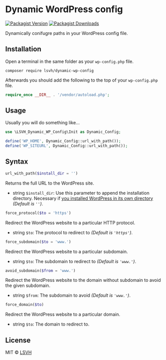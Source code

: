 Dynamic WordPress config
=============

[![Packagist Version](https://img.shields.io/packagist/v/LSVH/dynamic-wp-config.svg?style=flat-square)](https://packagist.org/packages/lsvh/dynamic-wp-config)
[![Packagist Downloads](https://img.shields.io/packagist/dt/LSVH/dynamic-wp-config.svg?style=flat-square)](https://packagist.org/packages/lsvh/dynamic-wp-config)

Dynamically conifugre paths in your WordPress config file.

Installation
------------
Open a terminal in the same folder as your `wp-config.php` file.

```shell
composer require lsvh/dynamic-wp-config
```

Afterwards you should add the following to the top of your `wp-config.php` file.

```php
require_once __DIR__ . '/vendor/autoload.php';
```

Usage
------------

Usually you will do something like...

```php
use \LSVH_Dynamic_WP_Config\Init as Dynamic_Config;

define('WP_HOME', Dynamic_Config::url_with_path());
define('WP_SITEURL', Dynamic_Config::url_with_path());
```

Syntax
------------

```php
url_with_path($install_dir = '')
```

Returns the full URL to the WordPress site.

* string `$install_dir`: Use this parameter to append the installation directory. Necessary if [you installed WordPress in its own directory](https://codex.wordpress.org/Giving_WordPress_Its_Own_Directory) _(Default is `''`)_.


```php
force_protocol($to = 'https')
```

Redirect the WordPress website to a particular HTTP protocol.

* string `$to`: The protocol to redirect to _(Default is `'https'`)_.


```php
force_subdomain($to = 'www.')
```

Redirect the WordPress website to a particular subdomain.

* string `$to`: The subdomain to redirect to _(Default is `'www.'`)_.


```php
avoid_subdomain($from = 'www.')
```

Redirect the WordPress website to the domain without subdomain to avoid the given subdomain.

* string `$from`: The subdomain to avoid _(Default is `'www.'`)_.


```php
force_domain($to)
```

Redirect the WordPress website to a particular domain.

* string `$to`: The domain to redirect to.

License
------------

MIT © [LSVH](https://github.com/LSVH)
